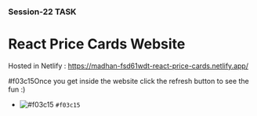 ### Session-22 TASK

# React Price Cards Website

Hosted in Netlify : https://madhan-fsd61wdt-react-price-cards.netlify.app/

#f03c15Once you get inside the website click the refresh button to see the fun :) 

- ![#f03c15](https://placehold.co/15x15/f03c15/f03c15.png) `#f03c15`
